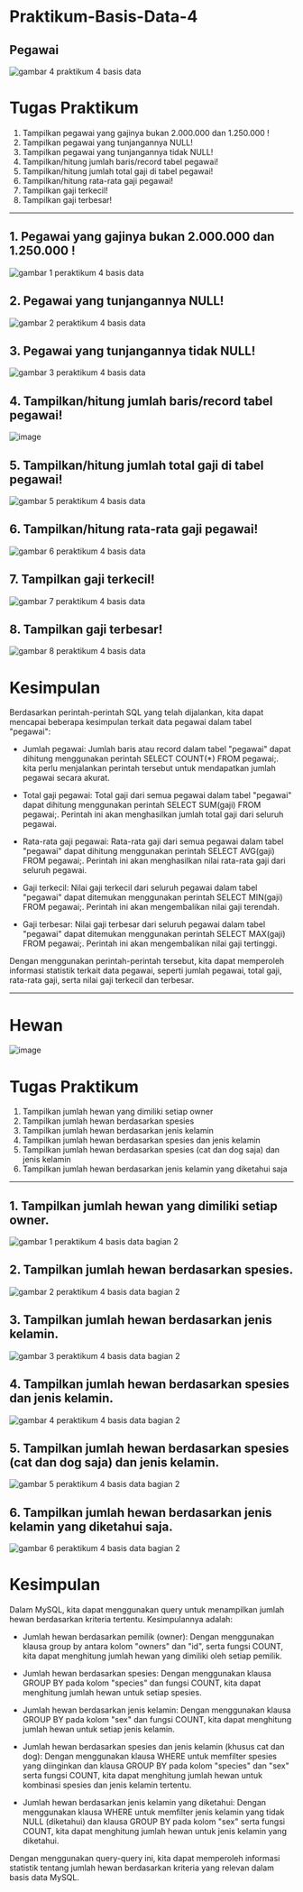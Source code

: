 # Praktikum-Basis-Data-4

## Pegawai

![gambar 4 praktikum 4 basis data](https://github.com/Muhamad-Raehan/Praktikum-basis-data-4/assets/116246238/7936eb11-051c-4764-9340-e976cb23421e)

# Tugas Praktikum
1. Tampilkan pegawai yang gajinya bukan 2.000.000 dan 1.250.000 !
2. Tampilkan pegawai yang tunjangannya NULL!
3. Tampilkan pegawai yang tunjangannya tidak NULL!
4. Tampilkan/hitung jumlah baris/record tabel pegawai!
5. Tampilkan/hitung jumlah total gaji di tabel pegawai!
6. Tampilkan/hitung rata-rata gaji pegawai!
7. Tampilkan gaji terkecil!
8. Tampilkan gaji terbesar!

---------

##  1. Pegawai yang gajinya bukan 2.000.000 dan 1.250.000 !

![gambar 1 peraktikum 4 basis data](https://github.com/Muhamad-Raehan/Praktikum-basis-data-4/assets/116246238/bd031136-5407-4697-8da8-6eeb81934da3)

## 2. Pegawai yang tunjangannya NULL!

![gambar 2 peraktikum 4 basis data](https://github.com/Muhamad-Raehan/Praktikum-basis-data-4/assets/116246238/b2dff631-dfea-44c7-8960-f4b401539da3)

## 3. Pegawai yang tunjangannya tidak NULL!

![gambar 3 peraktikum 4 basis data](https://github.com/Muhamad-Raehan/Praktikum-basis-data-4/assets/116246238/fcea100a-ba58-4ec7-bd9f-1c5f15aaf274)

## 4. Tampilkan/hitung jumlah baris/record tabel pegawai!

![image](https://github.com/verz666/basis_data_praktikum_4/assets/115523263/05a53d20-b7c5-479e-8953-66ae641e5c5f)

## 5. Tampilkan/hitung jumlah total gaji di tabel pegawai!

![gambar 5 peraktikum 4 basis data](https://github.com/Muhamad-Raehan/Praktikum-basis-data-4/assets/116246238/a90343b3-439d-4a42-ae38-a11053c0c582)

## 6. Tampilkan/hitung rata-rata gaji pegawai!

![gambar 6 peraktikum 4 basis data](https://github.com/Muhamad-Raehan/Praktikum-basis-data-4/assets/116246238/236477b7-3627-48b6-9340-c71877ea03c0)

## 7. Tampilkan gaji terkecil!

![gambar 7 peraktikum 4 basis data](https://github.com/Muhamad-Raehan/Praktikum-basis-data-4/assets/116246238/33702de6-61dd-4a02-b1a7-10dc534ae456)

## 8. Tampilkan gaji terbesar!

![gambar 8 peraktikum 4 basis data](https://github.com/Muhamad-Raehan/Praktikum-basis-data-4/assets/116246238/067df3ad-fb58-4ea5-9733-8b01b769bcde)

# Kesimpulan

Berdasarkan perintah-perintah SQL yang telah dijalankan, kita dapat mencapai beberapa kesimpulan terkait data pegawai dalam tabel "pegawai":

- Jumlah pegawai: Jumlah baris atau record dalam tabel "pegawai" dapat dihitung menggunakan perintah SELECT COUNT(*) FROM pegawai;. kita perlu menjalankan perintah tersebut untuk mendapatkan jumlah pegawai secara akurat.

- Total gaji pegawai: Total gaji dari semua pegawai dalam tabel "pegawai" dapat dihitung menggunakan perintah SELECT SUM(gaji) FROM pegawai;. Perintah ini akan menghasilkan jumlah total gaji dari seluruh pegawai.

- Rata-rata gaji pegawai: Rata-rata gaji dari semua pegawai dalam tabel "pegawai" dapat dihitung menggunakan perintah SELECT AVG(gaji) FROM pegawai;. Perintah ini akan menghasilkan nilai rata-rata gaji dari seluruh pegawai.

- Gaji terkecil: Nilai gaji terkecil dari seluruh pegawai dalam tabel "pegawai" dapat ditemukan menggunakan perintah SELECT MIN(gaji) FROM pegawai;. Perintah ini akan mengembalikan nilai gaji terendah.

- Gaji terbesar: Nilai gaji terbesar dari seluruh pegawai dalam tabel "pegawai" dapat ditemukan menggunakan perintah SELECT MAX(gaji) FROM pegawai;. Perintah ini akan mengembalikan nilai gaji tertinggi.

Dengan menggunakan perintah-perintah tersebut, kita dapat memperoleh informasi statistik terkait data pegawai, seperti jumlah pegawai, total gaji, rata-rata gaji, serta nilai gaji terkecil dan terbesar.

------

# Hewan

![image](https://github.com/verz666/basis_data_praktikum_4/assets/115523263/ac3afbfb-aa47-461f-b86b-1499bdb9b984)

# Tugas Praktikum

1. Tampilkan jumlah hewan yang dimiliki setiap owner
2. Tampilkan jumlah hewan berdasarkan spesies
3. Tampilkan jumlah hewan berdasarkan jenis kelamin
4. Tampilkan jumlah hewan berdasarkan spesies dan jenis kelamin
5. Tampilkan jumlah hewan berdasarkan spesies (cat dan dog saja) dan jenis kelamin
6. Tampilkan jumlah hewan berdasarkan jenis kelamin yang diketahui saja

-----

## 1. Tampilkan jumlah hewan yang dimiliki setiap owner.

![gambar 1 peraktikum 4 basis data bagian 2](https://github.com/Muhamad-Raehan/Praktikum-basis-data-4/assets/116246238/7a339e3e-602c-4a72-aea5-174ea3d564b2)

## 2. Tampilkan jumlah hewan berdasarkan spesies.

![gambar 2 peraktikum 4 basis data bagian 2](https://github.com/Muhamad-Raehan/Praktikum-basis-data-4/assets/116246238/6d8e6544-9923-43d1-b680-e031208446f2)

## 3. Tampilkan jumlah hewan berdasarkan jenis kelamin.

![gambar 3 peraktikum 4 basis data bagian 2](https://github.com/Muhamad-Raehan/Praktikum-basis-data-4/assets/116246238/acfdb38f-c015-4bc4-8750-f4879cfd3e0c)

## 4. Tampilkan jumlah hewan berdasarkan spesies dan jenis kelamin.

![gambar 4 peraktikum 4 basis data bagian 2](https://github.com/Muhamad-Raehan/Praktikum-basis-data-4/assets/116246238/44a72c12-cf9b-4f05-bc4a-9eb045186b0b)

## 5. Tampilkan jumlah hewan berdasarkan spesies (cat dan dog saja) dan jenis kelamin.

![gambar 5 peraktikum 4 basis data bagian 2](https://github.com/Muhamad-Raehan/Praktikum-basis-data-4/assets/116246238/1efef1c1-a09e-458a-9ea4-6e45eaec2aaa)

## 6. Tampilkan jumlah hewan berdasarkan jenis kelamin yang diketahui saja.

![gambar 6 peraktikum 4 basis data bagian 2](https://github.com/Muhamad-Raehan/Praktikum-basis-data-4/assets/116246238/c75ba2ed-abb0-4fa5-835e-ce64df5b1950)

# Kesimpulan 

Dalam MySQL, kita dapat menggunakan query untuk menampilkan jumlah hewan berdasarkan kriteria tertentu. Kesimpulannya adalah:

- Jumlah hewan berdasarkan pemilik (owner): Dengan menggunakan klausa group by antara kolom "owners" dan "id", serta fungsi COUNT, kita dapat menghitung jumlah hewan yang dimiliki oleh setiap pemilik.

- Jumlah hewan berdasarkan spesies: Dengan menggunakan klausa GROUP BY pada kolom "species" dan fungsi COUNT, kita dapat menghitung jumlah hewan untuk setiap spesies.

- Jumlah hewan berdasarkan jenis kelamin: Dengan menggunakan klausa GROUP BY pada kolom "sex" dan fungsi COUNT, kita dapat menghitung jumlah hewan untuk setiap jenis kelamin.

- Jumlah hewan berdasarkan spesies dan jenis kelamin (khusus cat dan dog): Dengan menggunakan klausa WHERE untuk memfilter spesies yang diinginkan dan klausa GROUP BY pada kolom "species" dan "sex" serta fungsi COUNT, kita dapat menghitung jumlah hewan untuk kombinasi spesies dan jenis kelamin tertentu.

- Jumlah hewan berdasarkan jenis kelamin yang diketahui: Dengan menggunakan klausa WHERE untuk memfilter jenis kelamin yang tidak NULL (diketahui) dan klausa GROUP BY pada kolom "sex" serta fungsi COUNT, kita dapat menghitung jumlah hewan untuk jenis kelamin yang diketahui.

Dengan menggunakan query-query ini, kita dapat memperoleh informasi statistik tentang jumlah hewan berdasarkan kriteria yang relevan dalam basis data MySQL.
